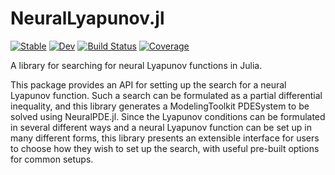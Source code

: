 # NeuralLyapunov.jl

[![Stable](https://img.shields.io/badge/docs-stable-blue.svg)](https://nicholaskl97.github.io/NeuralLyapunov.jl/stable/)
[![Dev](https://img.shields.io/badge/docs-dev-blue.svg)](https://nicholaskl97.github.io/NeuralLyapunov.jl/dev/)
[![Build Status](https://github.com/nicholaskl97/NeuralLyapunov.jl/actions/workflows/CI.yml/badge.svg?branch=main)](https://github.com/nicholaskl97/NeuralLyapunov.jl/actions/workflows/CI.yml?query=branch%3Amain)
[![Coverage](https://codecov.io/gh/nicholaskl97/NeuralLyapunov.jl/branch/main/graph/badge.svg)](https://codecov.io/gh/nicholaskl97/NeuralLyapunov.jl)

A library for searching for neural Lyapunov functions in Julia.

This package provides an API for setting up the search for a neural Lyapunov function.
Such a search can be formulated as a partial differential inequality, and this library generates a ModelingToolkit PDESystem to be solved using NeuralPDE.jl.
Since the Lyapunov conditions can be formulated in several different ways and a neural Lyapunov function can be set up in many different forms, this library presents an extensible interface for users to choose how they wish to set up the search, with useful pre-built options for common setups.